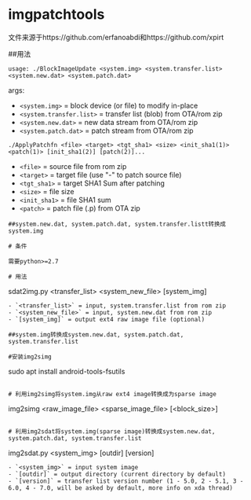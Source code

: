 # imgpatchtools

文件来源于https://github.com/erfanoabdi和https://github.com/xpirt

##用法

```
usage: ./BlockImageUpdate <system.img> <system.transfer.list> <system.new.dat> <system.patch.dat>
```
args:
- `<system.img>` = block device (or file) to modify in-place
- `<system.transfer.list>` = transfer list (blob) from OTA/rom zip
- `<system.new.dat>` = new data stream from OTA/rom zip
- `<system.patch.dat>` = patch stream from OTA/rom zip

```
./ApplyPatchfn <file> <target> <tgt_sha1> <size> <init_sha1(1)> <patch(1)> [init_sha1(2)] [patch(2)]...
```
- `<file>` = source file from rom zip
- `<target>` = target file (use "-" to patch source file)
- `<tgt_sha1>` = target SHA1 Sum after patching
- `<size>` = file size
- `<init_sha1>` = file SHA1 sum
- `<patch>` = patch file (.p) from OTA zip

```
##system.new.dat, system.patch.dat, system.transfer.listt转换成system.img

# 条件

需要python>=2.7

# 用法

```
sdat2img.py <transfer_list> <system_new_file> [system_img]
```
- `<transfer_list>` = input, system.transfer.list from rom zip
- `<system_new_file>` = input, system.new.dat from rom zip
- `[system_img]` = output ext4 raw image file (optional)

##system.img转换成system.new.dat, system.patch.dat, system.transfer.list

#安装img2simg

```
sudo apt install android-tools-fsutils
```

# 利用img2simg将system.img从raw ext4 image转换成为sparse image

```
img2simg <raw_image_file> <sparse_image_file> [<block_size>]
```

# 利用img2sdat将system.img(sparse image)转换成system.new.dat, system.patch.dat, system.transfer.list

```
img2sdat.py <system_img> [outdir] [version]
```
- `<system_img>` = input system image
- `[outdir]` = output directory (current directory by default)
- `[version]` = transfer list version number (1 - 5.0, 2 - 5.1, 3 - 6.0, 4 - 7.0, will be asked by default, more info on xda thread)

